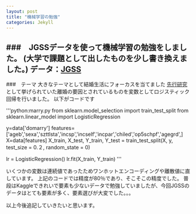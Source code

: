 ```yaml
---
layout: post
title: "機械学習の勉強"
categories: Jekyll
---
```

###　JGSSデータを使って機械学習の勉強をしました。
(大学で課題として出したものを少し書き換えました。)
データ：[JGSS](http://jgss.daishodai.ac.jp/data/dat_top.html)
---
###　テーマ
大きなテーマとして結婚生活にフォーカスを当てました
[先行研究](https://nfrj.org/nfrjs01-2005_pdf/nfrjs01-2005kato1.pdf)として挙げられていた離婚の要因とされているものを変数としてロジスティック回帰を行いました。
以下がコードです

'''python:marry.py
from sklearn.model_selection import train_test_split
from sklearn.linear_model import LogisticRegression

y=data['domarry']
features=['ageb','sexa','szttlsta','incsp','incself','incpar','chiled','op5schpf','agegrd',]
X=data[features]
X_train, X_test, Y_train, Y_test = train_test_split(X, y, test_size = 0.２, random_state = 0) 

lr = LogisticRegression() 
lr.fit(X_train, Y_train)
'''

いくつかの変数は連続値であったためワンホットエンコーディングや離散値に直しています。
上記のコードでは精度が80％であり、そこそこの精度でした。
普段はKaggleできれいで要素も少ないデータで勉強していましたが、今回JGSSのデータはとても要素が多く、要素選びが大変でした。。。

以上今後追記していきたいと思います。